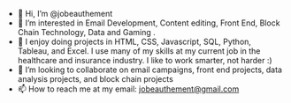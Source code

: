 - 👋 Hi, I’m @jobeauthement
- 👀 I’m interested in Email Development, Content editing, Front End, Block Chain Technology, Data and Gaming .
- 🌱 I enjoy doing projects in HTML, CSS, Javascript, SQL, Python, Tableau, and Excel.  I use many of my skills at my current job in the healthcare and insurance industry. I like to work smarter, not harder :)
- 💞️ I’m looking to collaborate on email campaigns, front end projects, data analysis projects, and block chain projects
- 📫 How to reach me at my email: jobeauthement@gmail.com

<!---
jobeauthement/jobeauthement is a ✨ special ✨ repository because its `README.md` (this file) appears on your GitHub profile.
You can click the Preview link to take a look at your changes.
--->
